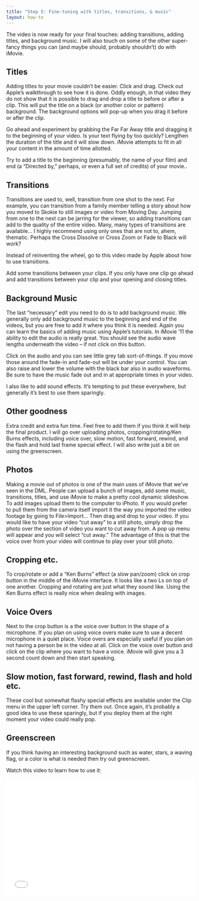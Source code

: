 ```yaml
---
title: "Step 5: Fine-tuning with titles, transitions, & music"
layout: how-to
---
```


The video is now ready for your final touches: adding transitions, adding titles, and background music.  I will also touch on some of the other super-fancy things you can (and maybe should, probably shouldn’t) do with iMovie.

## Titles

Adding titles to your movie couldn’t be easier. Click and drag.  Check out Apple’s walkthrough to see how it is done. Oddly enough, in that video they do not show that it is possible to drag and drop a title to before or after a clip. This will put the title on a black (or another color or pattern) background. The background options will pop-up when you drag it before or after the clip.

Go ahead and experiment by grabbing the Far Far Away title and dragging it to the beginning of your video. Is your text flying by too quickly? Lengthen the duration of the title and it will slow down. iMovie attempts to fit in all your content in the amount of time allotted.

Try to add a title to the beginning (presumably, the name of your film) and end (a “Directed by,” perhaps, or even a full set of credits) of your movie..

## Transitions

Transitions are used to, well, transition from one shot to the next.  For example, you can transition from a family member telling a story about how you moved to Skokie to still images or video from Moving Day. Jumping from one to the next can be jarring for the viewer, so adding transitions can add to the quality of the entire video. Many, many types of transitions are available… I highly recommend using only ones that are not to, ahem, thematic.  Perhaps the Cross Dissolve or Cross Zoom or Fade to Black will work?

Instead of reinventing the wheel, go to this video made by Apple about how to use transitions.

Add some transitions between your clips.  If you only have one clip go ahead and add transitions between your clip and your opening and closing titles.

## Background Music

The last “necessary” edit you need to do is to add background music. We generally only add background music to the beginning and end of the videos, but you are free to add it where you think it is needed. Again you can learn the basics of adding music using Apple’s tutorials. In iMovie ’11 the ability to edit the audio is really great. You should see the audio wave lengths underneath the video – if not click on this button.

Click on the audio and you can see little grey tab sort-of-things. If you move those around the fade-in and fade-out will be under your control. You can also raise and lower the volume with the black bar also in audio waveforms. Be sure to have the music fade out and in at appropriate times in your video.

I also like to add sound effects. It’s tempting to put these everywhere, but generally it’s best to use them sparingly.

## Other goodness

Extra credit and extra fun time. Feel free to add them if you think it will help the final product. I will go over uploading photos, cropping/rotating/Ken Burns effects, including voice over, slow motion, fast forward, rewind, and the flash and hold last frame special effect. I will also write just a bit on using the greenscreen.

## Photos

Making a movie out of photos is one of the main uses of iMovie that we’ve seen in the DML.  People can upload a bunch of images, add some music, transitions, titles, and use iMovie to make a pretty cool dynamic slideshow.  To add images upload them to the computer to iPhoto.  If you would prefer to pull them from the camera itself import it the way you imported the video footage by going to File>Import…  Then drag and drop to your video. If you would like to have your video “cut away” to a still photo, simply drop the photo over the section of video you want to cut away from. A pop up menu will appear and you will select “cut away.” The advantage of this is that the voice over from your video will continue to play over your still photo.

## Cropping etc.

To crop/rotate or add a “Ken Burns” effect (a slow pan/zoom) click on crop button in the middle of the iMovie interface.  It looks like a two Ls on top of one another.  Cropping and rotating are just what they sound like.  Using the Ken Burns effect is really nice when dealing with images.

## Voice Overs

Next to the crop button is a the voice over button in the shape of a microphone. If you plan on using voice overs make sure to use a decent microphone in a quiet place.  Voice overs are especially useful if you plan on not having a person be in the video at all.  Click on the voice over button and click on the clip where you want to have a voice.  iMovie will give you a 3 second count down and then start speaking.

## Slow motion, fast forward, rewind, flash and hold etc.

These cool but somewhat flashy special effects are available under the Clip menu in the upper left corner.   Try them out.  Once again, it’s probably a good idea to use these sparingly, but if you deploy them at the right moment your video could really pop.

## Greenscreen

If you think having an interesting background such as water, stars, a waving flag, or a color is what is needed then try out greenscreen.

Watch this video to learn how to use it:

<iframe width="100%" height="315" src="//www.youtube.com/embed/clrCR-v7aDE?rel=0&controls=2&showinfo=1" frameborder="0" allowfullscreen></iframe>
